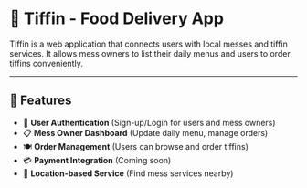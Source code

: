 # 🍱 Tiffin - Food Delivery App

Tiffin is a web application that connects users with local messes and tiffin services. It allows mess owners to list their daily menus and users to order tiffins conveniently.

---

## 🚀 Features
- 🛒 **User Authentication** (Sign-up/Login for users and mess owners)
- 📋 **Mess Owner Dashboard** (Update daily menu, manage orders)
- 🍽 **Order Management** (Users can browse and order tiffins)
- 💳 **Payment Integration** (Coming soon)
- 📍 **Location-based Service** (Find mess services nearby)
